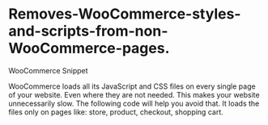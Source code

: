 # Removes-WooCommerce-styles-and-scripts-from-non-WooCommerce-pages.
WooCommerce  Snippet 

WooCommerce loads all its JavaScript and CSS files on every single page of your website. Even where they are not needed. This makes your website unnecessarily slow. The following code will help you avoid that. It loads the files only on pages like: store, product, checkout, shopping cart.
